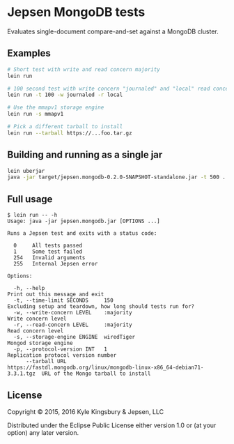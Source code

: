 # Jepsen MongoDB tests

Evaluates single-document compare-and-set against a MongoDB cluster.

## Examples

```sh
# Short test with write and read concern majority
lein run

# 100 second test with write concern "journaled" and "local" read concern
lein run -t 100 -w journaled -r local

# Use the mmapv1 storage engine
lein run -s mmapv1

# Pick a different tarball to install
lein run --tarball https://...foo.tar.gz
```

## Building and running as a single jar

```sh
lein uberjar
java -jar target/jepsen.mongodb-0.2.0-SNAPSHOT-standalone.jar -t 500 ...
```

## Full usage

```
$ lein run -- -h
Usage: java -jar jepsen.mongodb.jar [OPTIONS ...]

Runs a Jepsen test and exits with a status code:

  0     All tests passed
  1     Some test failed
  254   Invalid arguments
  255   Internal Jepsen error

Options:

  -h, --help                                                                                             Print out this message and exit
  -t, --time-limit SECONDS     150                                                                       Excluding setup and teardown, how long should tests run for?
  -w, --write-concern LEVEL    :majority                                                                 Write concern level
  -r, --read-concern LEVEL     :majority                                                                 Read concern level
  -s, --storage-engine ENGINE  wiredTiger                                                                Mongod storage engine
  -p, --protocol-version INT   1                                                                         Replication protocol version number
      --tarball URL            https://fastdl.mongodb.org/linux/mongodb-linux-x86_64-debian71-3.3.1.tgz  URL of the Mongo tarball to install
```

## License

Copyright © 2015, 2016 Kyle Kingsbury & Jepsen, LLC

Distributed under the Eclipse Public License either version 1.0 or (at
your option) any later version.
